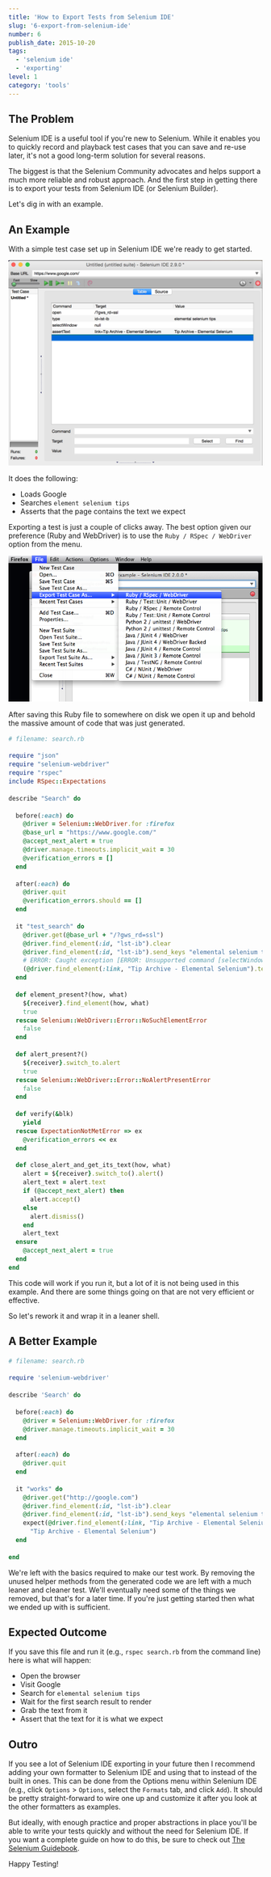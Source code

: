 ```yaml
---
title: 'How to Export Tests from Selenium IDE'
slug: '6-export-from-selenium-ide'
number: 6
publish_date: 2015-10-20
tags:
  - 'selenium ide'
  - 'exporting'
level: 1
category: 'tools'
---
```


## The Problem

Selenium IDE is a useful tool if you're new to Selenium. While it enables you to quickly record and playback test cases that you can save and re-use later, it's not a good long-term solution for several reasons.

The biggest is that the Selenium Community advocates and helps support a much more reliable and robust approach. And the first step in getting there is to export your tests from Selenium IDE (or Selenium Builder).

Let's dig in with an example.

## An Example

With a simple test case set up in Selenium IDE we're ready to get started.

![Selenium IDE Script](./../images/se-ide-script.png)

It does the following:

- Loads Google
- Searches `element selenium tips`
- Asserts that the page contains the text we expect

Exporting a test is just a couple of clicks away. The best option given our preference (Ruby and WebDriver) is to use the `Ruby / RSpec / WebDriver` option from the menu.

![Exporting Selenium IDE Script](./../images/se-ide-script-export.png)

After saving this Ruby file to somewhere on disk we open it up and behold the massive amount of code that was just generated.

```ruby
# filename: search.rb

require "json"
require "selenium-webdriver"
require "rspec"
include RSpec::Expectations

describe "Search" do

  before(:each) do
    @driver = Selenium::WebDriver.for :firefox
    @base_url = "https://www.google.com/"
    @accept_next_alert = true
    @driver.manage.timeouts.implicit_wait = 30
    @verification_errors = []
  end

  after(:each) do
    @driver.quit
    @verification_errors.should == []
  end

  it "test_search" do
    @driver.get(@base_url + "/?gws_rd=ssl")
    @driver.find_element(:id, "lst-ib").clear
    @driver.find_element(:id, "lst-ib").send_keys "elemental selenium tips"
    # ERROR: Caught exception [ERROR: Unsupported command [selectWindow | null | ]]
    (@driver.find_element(:link, "Tip Archive - Elemental Selenium").text).should == "Tip Archive - Elemental Selenium"
  end

  def element_present?(how, what)
    ${receiver}.find_element(how, what)
    true
  rescue Selenium::WebDriver::Error::NoSuchElementError
    false
  end

  def alert_present?()
    ${receiver}.switch_to.alert
    true
  rescue Selenium::WebDriver::Error::NoAlertPresentError
    false
  end

  def verify(&blk)
    yield
  rescue ExpectationNotMetError => ex
    @verification_errors << ex
  end

  def close_alert_and_get_its_text(how, what)
    alert = ${receiver}.switch_to().alert()
    alert_text = alert.text
    if (@accept_next_alert) then
      alert.accept()
    else
      alert.dismiss()
    end
    alert_text
  ensure
    @accept_next_alert = true
  end
end
```

This code will work if you run it, but a lot of it is not being used in this example. And there are some things going on that are not very efficient or effective.

So let's rework it and wrap it in a leaner shell.

## A Better Example

```ruby
# filename: search.rb

require 'selenium-webdriver'

describe 'Search' do

  before(:each) do
    @driver = Selenium::WebDriver.for :firefox
    @driver.manage.timeouts.implicit_wait = 30
  end

  after(:each) do
    @driver.quit
  end

  it "works" do
    @driver.get("http://google.com")
    @driver.find_element(:id, "lst-ib").clear
    @driver.find_element(:id, "lst-ib").send_keys "elemental selenium tips"
    expect(@driver.find_element(:link, "Tip Archive - Elemental Selenium").text).to eql(
      "Tip Archive - Elemental Selenium")
  end

end
```

We're left with the basics required to make our test work. By removing the unused helper methods from the generated code we are left with a much leaner and cleaner test. We'll eventually need some of the things we removed, but that's for a later time. If you're just getting started then what we ended up with is sufficient.

## Expected Outcome

If you save this file and run it (e.g., `rspec search.rb` from the command line) here is what will happen:

- Open the browser
- Visit Google
- Search for `elemental selenium tips`
- Wait for the first search result to render
- Grab the text from it
- Assert that the text for it is what we expect

## Outro

If you see a lot of Selenium IDE exporting in your future then I recommend adding your own formatter to Selenium IDE and using that to instead of the built in ones. This can be done from the Options menu within Selenium IDE (e.g., click `Options` > `Options`, select the `Formats` tab, and click `Add`). It should be pretty straight-forward to wire one up and customize it after you look at the other formatters as examples.

But ideally, with enough practice and proper abstractions in place you'll be able to write your tests quickly and without the need for Selenium IDE. If you want a complete guide on how to do this, be sure to check out [The Selenium Guidebook](https://seleniumguidebook.com/).

Happy Testing!
